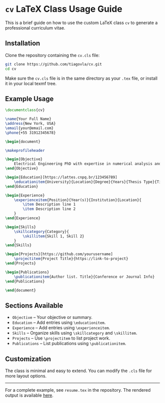 # `cv` LaTeX Class Usage Guide

This is a brief guide on how to use the custom LaTeX class `cv` to generate a
professional curriculum vitae.

## Installation

Clone the repository containing the `cv.cls` file:

```bash
git clone https://github.com/tiagovla/cv.git
cd cv
```

Make sure the `cv.cls` file is in the same directory as your `.tex` file, or
install it in your local texmf tree.

## Example Usage

```latex
\documentclass{cv}

\name{Your Full Name}
\address{New York, USA}
\email{your@email.com}
\phone{+55 31912345678}

\begin{document}

\makeprofileheader

\begin{Objective}
    Electrical Engineering PhD with expertise in numerical analysis and scientific computing...
\end{Objective}

\begin{Education}[https://lattes.cnpq.br/123456789]
    \educationitem{University}{Location}{Degree}{Years}{Thesis Type}{Title}
\end{Education}

\begin{Experience}
    \experienceitem{Position}{Year(s)}{Institution}{Location}{
        \item Description line 1
        \item Description line 2
    }
\end{Experience}

\begin{Skills}
    \skillcategory{Category}{
        \skillitem{Skill 1, Skill 2}
    }
\end{Skills}

\begin{Projects}[https://github.com/yourusername]
    \projectitem{Project Title}{https://link-to-project}
\end{Projects}

\begin{Publications}
    \publicationitem{Author list. Title}{Conference or Journal Info}
\end{Publications}

\end{document}
```

## Sections Available

- `Objective` – Your objective or summary.
- `Education` – Add entries using `\educationitem`.
- `Experience` – Add entries using `\experienceitem`.
- `Skills` – Organize skills using `\skillcategory` and `\skillitem`.
- `Projects` – Use `\projectitem` to list project work.
- `Publications` – List publications using `\publicationitem`.

## Customization

The class is minimal and easy to extend. You can modify the `.cls` file for more layout options.

---

For a complete example, see `resume.tex` in the repository. The rendered output is available [here](https://tiagovla.github.io/cv/resume.pdf).
